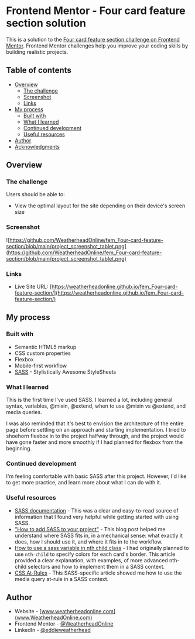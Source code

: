 # Frontend Mentor - Four card feature section solution

This is a solution to the [Four card feature section challenge on Frontend Mentor](https://www.frontendmentor.io/challenges/four-card-feature-section-weK1eFYK). Frontend Mentor challenges help you improve your coding skills by building realistic projects. 

## Table of contents

- [Overview](#overview)
  - [The challenge](#the-challenge)
  - [Screenshot](#screenshot)
  - [Links](#links)
- [My process](#my-process)
  - [Built with](#built-with)
  - [What I learned](#what-i-learned)
  - [Continued development](#continued-development)
  - [Useful resources](#useful-resources)
- [Author](#author)
- [Acknowledgments](#acknowledgments)

## Overview

### The challenge

Users should be able to:

- View the optimal layout for the site depending on their device's screen size

### Screenshot

![https://github.com/WeatherheadOnline/fem_Four-card-feature-section/blob/main/project_screenshot_tablet.png](https://github.com/WeatherheadOnline/fem_Four-card-feature-section/blob/main/project_screenshot_tablet.png)

### Links

- Live Site URL: [https://weatherheadonline.github.io/fem_Four-card-feature-section/](https://weatherheadonline.github.io/fem_Four-card-feature-section/)

## My process

### Built with

- Semantic HTML5 markup
- CSS custom properties
- Flexbox
- Mobile-first workflow
- [SASS](https://sass-lang.com/) - Stylistically Awesome StyleSheets

### What I learned

This is the first time I've used SASS. I learned a lot, including general syntax, variables, @mixin, @extend, when to use @mixin vs @extend, and media queries.

I was also reminded that it's best to envision the architecture of the entire page before settling on an approach and starting implementation. I tried to shoehorn flexbox in to the project halfway through, and the project would have gone faster and more smoothly if I had planned for flexbox from the beginning.

### Continued development

I'm feeling comfortable with basic SASS after this project. However, I'd like to get more practice, and learn more about what I can do with it.

### Useful resources

- [SASS documentation](https://sass-lang.com/guide/) - This was a clear and easy-to-read source of information that I found very helpful while getting started with using SASS.
- ["How to add SASS to your project"](https://dev.to/ak_ram/how-to-add-sass-to-your-project--32cn) - This blog post helped me understand where SASS fits in, in a mechanical sense: what exactly it does, how I should use it, and where it fits in to the workflow.
- [How to use a sass variable in nth child class](https://www.geeksforgeeks.org/how-to-use-a-sass-variable-in-nth-child-class/) - I had originally planned to use `nth-child` to specify colors for each card's border. This article provided a clear explanation, with examples, of more advanced nth-child selectors and how to implement them in a SASS context.
- [CSS At-Rules](https://sass-lang.com/documentation/at-rules/css/) - This SASS-specific article showed me how to use the media query at-rule in a SASS context.

## Author

- Website - [www.weatherheadonline.com](www.WeatherheadOnline.com)
- Frontend Mentor - [@WeatherheadOnline](https://www.frontendmentor.io/profile/WeatherheadOnline)
- LinkedIn - [@eddieweatherhead](https://www.linkedin.com/in/eddieweatherhead/)